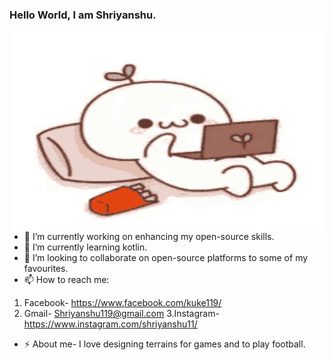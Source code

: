 ### Hello World, I am Shriyanshu.
<img align="right" alt="GIF" src="https://github.com/Shriyanshu1/Shriyanshu1/blob/main/GIF/githubreadme.gif" width="500" height="320" />



- 🔭 I’m currently working on enhancing my open-source skills.
- 🌱 I’m currently learning kotlin. 
- 👯 I’m looking to collaborate on open-source platforms to some of my favourites.
- 📫 How to reach me: 
1. Facebook- https://www.facebook.com/kuke119/   
2. Gmail- Shriyanshu119@gmail.com 
3.Instagram-https://www.instagram.com/shriyanshu11/
- ⚡ About me- I love designing terrains for games and to play football.
